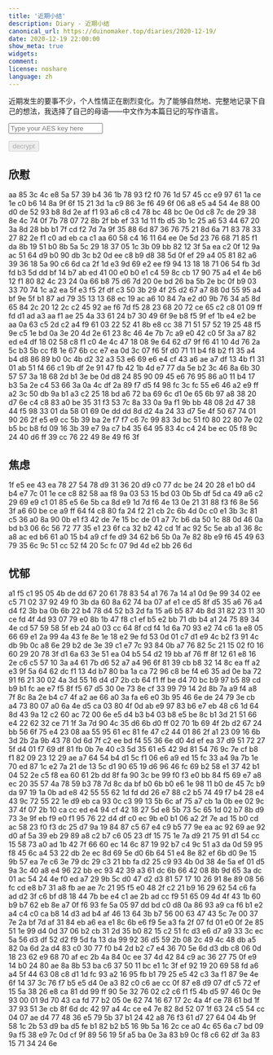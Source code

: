 ```yaml
---
title: '近期小结'
description: Diary - 近期小结
canonical_url: https://duinomaker.top/diaries/2020-12-19/
date: 2020-12-19 22:00:00
show_meta: true
widgets:
comment:
license: noshare
language: zh
---
```


近期发生的要事不少，个人性情正在剧烈变化。为了能够自然地、完整地记录下自己的想法，我选择了自己的母语——中文作为本篇日记的写作语言。

<script async src="https://server.duinomaker.top/blog/assets/crypto-js.min.js" defer></script>
<script src="https://server.duinomaker.top/blog/assets/decrypt.js" defer></script>
<div class="field has-addons">
<p class="control has-icons-left">
    <input id="password" class="input" type="password" maxlength="16" placeholder="Type your AES key here" digest="75b31fbd8197516a7935a20cde309d6943556097229ce03c2785233a81a1062a">
    <span class="icon is-small is-left">
        <i id="input-bar-icon" class="fas fa-lock"></i>
    </span>
</p>
<p class="control">
    <button id="decrypt" class="button" onclick="decryptAll()" disabled>decrypt</button>
</p>
</div>

## 欣慰

<span class="encrypted" iv="5IKRXrIu100AmiOt">aa 85 3c 4c e8 5a 57 39 b4 36 1b 78 93 f2 f0 76 1d 57 45 cc e9 97 61 1a ce 1e c0 b6 14 8a 9f 6f 15 21 3d 1a c9 86 3e f6 49 6f 06 a8 e5 a4 54 4e 88 00 d0 de 52 93 b8 8d 2e af f1 93 a6 c8 c4 78 bc 48 bc 0e 0d c8 7c de 29 38 8e 4c 74 0f 7b 78 07 72 8b 2f bb ef 33 1d 11 fb d5 3b 1c 25 a6 53 44 67 20 3a 8d 28 bb b1 7f cd f2 7d 7a 9f 35 88 6d 87 36 76 75 21 8d 6a 71 83 78 33 27 82 2e f1 c0 ad eb ca c1 aa 60 58 c4 16 11 64 ee 0e 5d 23 76 68 71 85 f1 da 8b 19 51 b0 8b 5a 5c 29 18 37 05 1c 3b 09 bb 82 12 3f 5a ea c2 0f 12 9a ac 51 64 d9 b0 90 db 3c b2 0d ee c8 b9 d8 38 5d 0f ef 29 a4 05 81 82 a6 39 36 18 5a 90 c6 6d ca 2f 1d e3 9d 69 e2 ee f9 94 13 18 18 71 06 54 fb 3d fd b3 5d dd bf 14 b7 ab ed 41 00 e0 b0 e1 c4 59 8c cb 17 90 75 a4 e1 4e b6 12 f1 80 82 4c 23 24 0a 66 b8 75 d6 7d 20 0e bd 26 ba 5b 2e bc 0f b9 03 33 70 74 1c a2 ea 5f e3 f5 2f df c3 50 3b 29 4f 25 d2 67 a7 88 0d 55 95 a4 bf 9e 5f b1 87 ad 79 35 13 13 68 ec 19 ac a6 10 84 7a e2 d0 9b 76 34 a5 8d 65 84 2c 20 12 2c c2 45 92 ae f6 7d f5 28 23 68 20 72 ce 65 c2 c8 01 09 ff fd d1 ad a3 aa f1 ae 25 4a 33 61 24 b7 30 49 6f 9e b8 f5 9f ef 1b e4 e2 be aa 0a 63 c5 2d c2 a4 f9 61 03 22 52 41 8b e8 cc 38 71 51 57 52 19 25 48 f5 9e c5 1e bd 0a 3e 20 4d 2e 61 23 8c 46 4e 7b 7c a9 e0 42 c0 5f 3a a7 82 ed e4 df 18 02 58 c8 f1 c0 4e 4c 47 18 08 9e 64 62 d7 9f f6 41 10 4d 76 2a 5c b3 5b cc f8 1e 67 6b cc e7 ea 0d 3c 07 f6 5f d0 71 11 b4 f8 b2 f1 35 a4 b4 d8 86 89 b0 0c 4b d2 32 a3 53 e6 69 e6 e4 cf 43 a6 ae a7 df 13 4b f1 31 01 ab 51 f4 66 c1 9b df 2e 91 47 fb 42 1b 4d e7 77 da 5e b2 3c 46 8a 6b 30 57 57 3a 18 68 2d b1 3e be 0d d8 24 85 90 09 45 e6 76 95 86 a0 11 b4 17 b3 5a 2e c4 53 66 3a 0a 4c df 2a 89 f7 d5 f4 98 fc 3c fc 55 e6 46 a2 e9 ff a2 3c 50 db 9a b1 a3 c2 25 18 bd a6 72 ba 69 6c d1 0e 65 6b 97 a8 38 20 d7 6e c4 c8 83 a0 be 35 31 f3 53 7c 8a 33 0a 9a f1 9b bb 48 08 2d 47 38 44 f5 98 33 01 da 58 01 69 0e dd dd 8d d2 4a 24 33 d7 5e 4f 50 67 74 01 90 26 2f e5 e9 cc 5b 39 ba 2e f7 f7 c6 7c 99 83 3d bc 51 f0 80 22 80 7e 02 b5 bc b8 fd 09 16 3b 39 e7 9a c7 b4 35 64 95 83 4c c4 24 be ec 05 f8 9c 24 40 d6 ff 39 cc 76 22 49 8e 49 f6 3f</span>

## 焦虑

<span class="encrypted" iv="pHcsevHdNrZSG6Qp">1f e5 ee 43 ea 78 27 54 78 d9 31 36 20 d9 c0 77 dc be 24 20 28 e1 b0 d4 b4 e7 7c 01 1e ce c8 82 58 aa f8 9a 03 53 15 bd 03 0b 5b df 5d ca 49 a6 c2 29 69 e9 c1 01 85 e5 6e 5b ca 8d e9 1d 7d f6 4e 13 0e 21 31 88 f3 f6 8e 56 3f a6 60 be ce a9 ff 64 f4 c8 80 fa 24 f2 21 cb 2c 6b 4d 0c c0 e1 3b 3c 81 c5 36 a0 8a 90 0b e1 f3 42 de 7e 15 bc de 01 a7 7c b6 da 50 1c 88 0d 46 0a bd b3 06 6c 56 72 77 35 e1 23 6f ca 32 b2 42 cd 1f ac 92 5c 5e ab a1 36 8c a8 ac ed b6 61 a0 15 b4 a9 cf fe d9 34 62 b6 5b 0a 7e 82 8b e9 f6 45 49 63 79 35 6c 9c 51 cc 52 f4 20 5c fc 07 9d 4d e2 bb 26 6d</span>

## 忧郁

<span class="encrypted" iv="KXdN7XMe6HRuBcO+">a1 f5 c1 95 05 4b de dd 67 20 61 78 83 54 a1 76 7a 14 a1 0d 9e 99 34 02 ee c5 71 02 37 92 49 f0 3b da 60 8a 62 74 ba 07 af e1 ce d5 8f d5 35 a6 76 a4 d4 f2 3b ba 0b 6b 22 b4 78 d4 52 b3 2d fa 15 a6 b5 87 4b 8d 31 82 23 11 30 ce fd 4f 4d 93 07 79 e0 8b 1b 47 f8 c1 ef b5 e2 bb 71 db b4 a1 24 75 89 34 4e cd 57 59 58 5f eb 24 a0 03 cc 64 8f cd f4 1d 6a 70 93 e2 74 c6 1a e8 05 66 69 e1 2a 99 4a 43 fe 8e 1e 18 e2 9e fd 53 0d 01 c7 d1 e9 4c b2 f3 91 4c db 9b 0c a8 6e 29 b2 de 3e 39 c1 e7 7c 93 84 0b a7 76 82 5c 21 15 02 f0 16 60 29 20 78 3f d1 6a 63 3e 51 ea 04 b5 54 d2 19 bb af 76 ff 8f 12 61 e8 16 2e c6 c5 57 10 3a a4 61 7b d6 52 a7 a4 96 6f 81 39 cb b8 32 14 8c ea ff a2 e3 9f 5a 64 62 dc f1 13 4d b7 80 ba 1a ca 72 96 c8 be f4 e6 35 ad 0e ba 72 91 f6 21 30 02 4a 3d 55 16 d4 d7 2b cb 64 f1 ff be d4 70 bc b9 97 b5 89 cd b9 b1 fc ae e7 f5 8f f5 67 d5 30 0e 73 8e cf 33 99 79 14 2d 8b 7a a9 f4 a8 7f 8c 8a 2e b4 c7 4f a2 ae 66 a0 3a fa e6 e0 3b 95 46 6e de 24 79 3e cb a4 73 80 07 a0 6a 4e d5 ca 03 80 4f 0d ab e9 97 83 b6 e7 eb 48 c6 1d 64 8d 43 9a 12 c2 60 ac 72 00 6e e5 d4 b3 b4 03 b8 e5 be 8c b1 3d 21 51 66 e4 22 62 32 ce 71 1f 3a 7d 90 4c 35 d6 6b d0 ff 02 70 1b 69 4f 2b d2 67 24 bb 56 6f 75 e4 23 08 aa 55 95 61 ec 81 fe 47 c2 44 01 86 2f a1 23 09 16 6b 3d 2b 2a 9b 43 78 0d 6d 7f c2 ee bd f4 55 36 6e d0 4d ef ea 37 d9 51 72 27 5f d4 01 f7 69 df 81 fb 0b 7e 40 c3 5d 35 61 e5 42 9d 81 54 76 9c 7e cf b8 f1 82 09 23 12 29 ae a7 64 54 b4 d1 5c f1 06 e6 a9 ed 15 fc 33 a4 9a 7b 1e 70 ed 87 1c e2 7a 21 de 13 5c d1 90 65 19 d6 96 46 fc 69 b2 58 e1 37 42 b1 04 52 2e c5 f8 ea 60 61 2b dd 8f fa 90 3c be 99 f0 f3 e0 bb 84 f5 69 e7 a8 ec 20 35 57 4a 78 59 b3 78 7d 8c da bf b0 6b b0 e6 1e 98 11 b0 de 45 7c b9 da 97 19 1a 0b ad e8 42 55 55 62 1d fd dd 26 e7 88 c2 b5 74 49 f7 b4 28 e4 43 9c 72 55 22 1e d9 eb ca 93 0c c3 99 13 5b 6c af 75 a7 cb 1a 0b ee 02 9c 37 4f 07 2b 10 ca cc ed e4 94 cf 42 18 27 5d e8 5b 73 5c 65 1d 02 b7 8b d9 73 3e 9f eb f9 e0 f1 95 76 22 d4 df c0 ec 9b e0 b1 06 a2 2f 7e ad 15 b0 cd ac 58 23 f0 f3 dc 25 d7 9a 19 84 87 c5 67 e4 c9 b5 77 9e ea ac 92 69 ae 92 d0 af 5a 39 eb 29 89 a8 c2 b7 c6 05 23 df 15 75 1e 7a d9 21 75 91 d1 54 cc 15 58 73 a0 ad 1b 42 7f 66 60 ec 14 6c 87 19 92 b7 c4 9c 51 a3 da 0d 59 95 f8 45 6c a4 53 22 db 2e ec 8d 69 5e d0 6b 64 51 e4 8e 82 ef 6b d0 9e 15 9b 57 ea 7e c6 3e 79 dc 29 c3 21 bb fa d2 25 c9 93 4b 0d 38 4e 5a ef 01 d5 9a 3c 40 a8 e4 96 22 bb ec 93 42 39 a3 61 dc 6b 66 42 08 8b 9d 65 3a dc 01 ac 54 24 4e f0 ed a7 29 9b 5c d0 47 d2 d3 81 57 17 10 26 91 8e 89 08 56 fc cd e8 b7 31 a8 fb ae ae 7c 21 95 f5 e0 48 2f c2 21 b9 16 29 62 54 c6 fa ad d2 3f c6 bf d8 18 44 7b be e4 c1 ae 2b ad cc f9 51 65 09 4d 4f 43 1b 60 b9 b7 62 eb 8e a7 0f f6 93 fe 5a 05 97 dd bd c0 d8 0a 86 93 a9 ca f6 b1 e2 a4 c4 c0 ca b8 14 d3 ad b4 af 46 13 64 3b b7 56 00 63 47 43 5c 7e 00 37 7e 2a bf 7d af 31 84 eb a6 ea e1 8c 6b e6 f9 5e a3 fa 2f 07 fd 01 e0 0f 2e 85 51 1e 99 d4 0d 37 06 b2 cb 31 2d 35 b0 82 15 c2 51 fc d3 e6 d7 a9 33 3c ec 5a 56 d3 df 52 d2 f9 5d fa 13 da 99 92 36 d5 59 2b 08 2c 49 4c 48 db a5 82 0a 6d 2a d4 83 c0 30 77 f0 b4 2d b2 c7 e4 36 70 5e 6d d3 db c8 06 0d 18 23 62 e9 68 70 af ec 2b 4a 84 0c ee 37 4d 42 84 c9 ac 36 27 75 0f e9 14 b0 24 80 ae 8a 8b 53 ba c6 37 50 11 bc e1 1c 3f ef 92 19 20 69 58 fd a6 a4 5f 44 63 08 c8 d1 1d fc 93 a2 16 95 fb b1 79 25 e5 42 c3 3a f1 87 9e 4e 6f 14 37 3c 76 f7 b5 e5 d4 0e a3 82 c0 c6 ae cc 0f 87 e8 d9 07 df c5 72 ef 15 5a 38 26 e8 ca 81 dd 99 ff 90 5e 32 76 02 c2 c6 f1 f5 4b d5 97 46 0c 9e 93 00 01 9d 70 43 ca fd 77 b2 05 0e 62 74 16 67 17 2c 4a 4f ce 78 61 bd 1f 37 93 51 3e cb 8f 6d dc 42 97 a4 4c ce e4 7e 82 8d 52 07 1f 63 24 c5 54 cc 04 07 ae d4 77 48 36 e5 79 5b 37 b1 24 42 a8 76 f3 61 d7 27 64 04 4b 9f 58 1c 2b 53 d9 ba d5 fe b1 82 b2 b5 16 9b 5a 16 2c ce a0 4c 65 6a c7 bd 09 9a f5 38 e9 7c 0d cf 9f 89 56 19 5f a5 ba 0e 3a 83 b9 0c f8 c6 62 df 3a 83 15 71 34 24 6e</span>